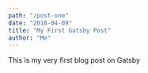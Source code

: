 ```yaml
---
path: "/post-one"
date: "2018-04-09"
title: "My First Gatsby Post"
author: "Me"
---
```


This is my very first blog post on Gatsby